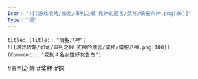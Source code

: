 ```yaml
---
Icon: "![[游戏攻略/如龙/审判之眼 死神的遗言/奖杯/情聖八神.png|30]]"
Type: "铜"
---
```

```ad-common-bronze-trophy
title: (Title:: "情聖八神")
![[游戏攻略/如龙/审判之眼 死神的遗言/奖杯/情聖八神.png|100]]
(Comment:: "受到４名女性好友告白")
```

#审判之眼 #奖杯 #铜
